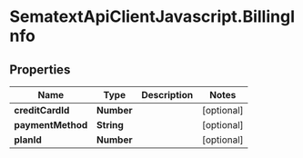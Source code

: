 # SematextApiClientJavascript.BillingInfo

## Properties
Name | Type | Description | Notes
------------ | ------------- | ------------- | -------------
**creditCardId** | **Number** |  | [optional] 
**paymentMethod** | **String** |  | [optional] 
**planId** | **Number** |  | [optional] 


